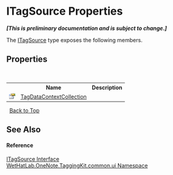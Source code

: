 # ITagSource Properties
 _**\[This is preliminary documentation and is subject to change.\]**_

The <a href="66415d03-ea1e-bdf0-d2f6-bd3f122359ba.md">ITagSource</a> type exposes the following members.


## Properties
&nbsp;<table><tr><th></th><th>Name</th><th>Description</th></tr><tr><td>![Public property](media/pubproperty.gif "Public property")</td><td><a href="30c9962e-f9fb-8a51-1bf2-0734e574bb04.md">TagDataContextCollection</a></td><td /></tr></table>&nbsp;
<a href="#itagsource-properties">Back to Top</a>

## See Also


#### Reference
<a href="66415d03-ea1e-bdf0-d2f6-bd3f122359ba.md">ITagSource Interface</a><br /><a href="043a9407-ac38-b3ac-7348-a6090af495ad.md">WetHatLab.OneNote.TaggingKit.common.ui Namespace</a><br />